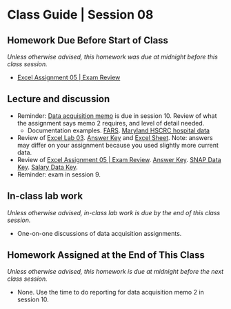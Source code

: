 # Class Guide | Session 08

## Homework Due Before Start of Class
*Unless otherwise advised, this homework was due at midnight before this class session.*

* [Excel Assignment 05 | Exam Review](../07/07-Homework-Assigned/A-Excel-Assignment-5.md)

## Lecture and discussion

* Reminder: [Data acquisition memo](../../major-assignments/data-acquisition-project/readme.md) is due in session 10. Review of what the assignment says memo 2 requires, and level of detail needed.
    * Documentation examples. [FARS](https://www.nber.org/fars/ftp.nhtsa.dot.gov/fars/FARS-DOC/Analytical%20User%20Guide/USERGUIDE-2015.pdf). [Maryland HSCRC hospital data](https://hscrc.state.md.us/Documents/Hospitals/DataReporting/FINAL-FY2018IPDataSubmissionRegs20180529.xlsx)
* Review of [Excel Lab 03](../07/07-In-Class-Lab/07-Excel-Lab-03.md). [Answer Key](../07/07-In-Class-Lab/07-Excel-Lab-03-Key.md) and [Excel Sheet](../07/07-In-Class-Lab/fatal-police-shootings-data_key.xlsx). Note: answers may differ on your assignment because you used slightly more current data.
* Review of [Excel Assignment 05 | Exam Review](../07/07-Homework-Assigned/A-Excel-Assignment-5.md). [Answer Key](../07/07-Homework-Assigned/A-Excel-Assignment-5-key.md). [SNAP Data Key](../07/07-Homework-Assigned/dat/data-snap-benefits-key.xlsx). [Salary Data Key](../07/data/07-Homework-Assigned/md-salary-2017.xlsx).
* Reminder: exam in session 9.

## In-class lab work
*Unless otherwise advised, in-class lab work is due by the end of this class session.*   
* One-on-one discussions of data acquisition assignments.

## Homework Assigned at the End of This Class
*Unless otherwise advised, this homework is due at midnight before the next class session.*   

* None. Use the time to do reporting for data acquisition memo 2 in session 10.
